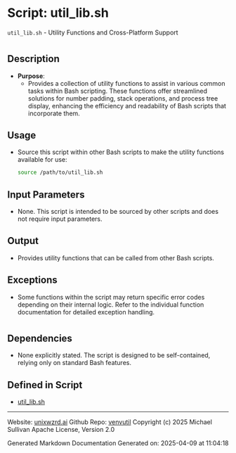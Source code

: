 # Script: util_lib.sh
`util_lib.sh` - Utility Functions and Cross-Platform Support
#
## Description
- **Purpose**:
  - Provides a collection of utility functions to assist in various common tasks within Bash scripting. These functions offer streamlined solutions for number padding, stack operations, and process tree display, enhancing the efficiency and readability of Bash scripts that incorporate them.
## Usage
  - Source this script within other Bash scripts to make the utility functions available for use:
    ```bash
    source /path/to/util_lib.sh
    ```
## Input Parameters
  - None. This script is intended to be sourced by other scripts and does not require input parameters.
## Output
  - Provides utility functions that can be called from other Bash scripts.
## Exceptions
  - Some functions within the script may return specific error codes depending on their internal logic. Refer to the individual function documentation for detailed exception handling.
#
## Dependencies
- None explicitly stated. The script is designed to be self-contained, relying only on standard Bash features.



## Defined in Script

* [util_lib.sh](../util_lib_sh.md)
---

Website: [unixwzrd.ai](https://unixwzrd.ai)
Github Repo: [venvutil](https://github.com/unixwzrd/venvutil)
Copyright (c) 2025 Michael Sullivan
Apache License, Version 2.0

Generated Markdown Documentation
Generated on: 2025-04-09 at 11:04:18
